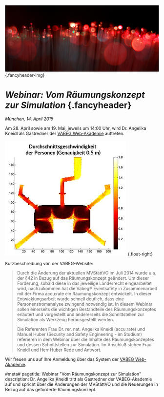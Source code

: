 ![](/img/accurate-bild-start.jpg) {.fancyheader-img}
# *Webinar: Vom Räumungs&shy;konzept zur Simulation* {.fancyheader}
*München, 14. April 2015*

Am 28. April sowie am 19. Mai, jeweils um 14:00 Uhr, wird Dr. Angelika Kneidl als Gastredner der [VABEG Web-Akademie](http://www.vabeg.com/web-akademie) auftreten.

![Teaser Webinar Räumungskonzept](/img/webinar-raeumungskonzept.jpg "Heatmap Entfluchtungssimulation Saturn-Arena Ingolstadt") {.float-right}

Kurzbeschreibung von der VABEG-Website:

> Durch die Änderung der aktuellen MVStättVO im Juli 2014 wurde u.a. der §42 in Bezug auf das Räumungskonzept geändert. Um dieser Forderung, sobald diese in das jeweilige Länderrecht eingearbeitet wird, nachzukommen hat die Vabeg® Eventsafety in Zusammenarbeit mit der Firma accu:rate ein Räumungskonzept entwickelt. In dieser Entwicklungsarbeit wurde schnell deutlich, dass eine Personenstromanalyse zwingend notwendig ist. In diesem Webinar sollen einerseits die wichtigen Bestandteile des Räumungskonzeptes erläutert und vorgestellt und andererseits die Schnittstellen zur Simulation als Werkzeug herausgestellt werden. 
>
> Die Referenten Frau Dr. rer. nat. Angelika Kneidl (accu:rate) und Manuel Huber (Security and Safety Engineering - im Studium) referieren in dem Webinar über die Inhalte des Räumungskonzeptes und dessen Schnittstellen zur Simulation. Im Anschluß stehen Frau Kneidl und Herr Huber Rede und Antwort.

Wir freuen uns auf Ihre Anmeldung über das System der [VABEG Web-Akademie](http://www.vabeg.com/web-akademie).


#meta#
pagetitle: Webinar "Vom Räumungskonzept zur Simulation"
description: Dr. Angelika Kneidl tritt als Gastredner der VABEG-Akademie auf und spricht über die Änderungen der MVStättVO und die Neuerungen in Bezug auf das geforderte Räumungskonzept.

